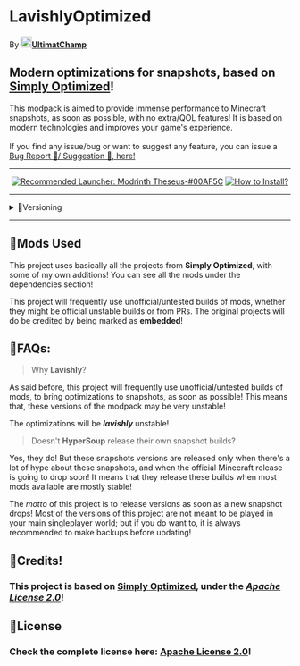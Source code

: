 <h1>LavishlyOptimized</h1>
By<b> <a href="https://modrinth.com/user/UltimatChamp"><img src="https://cdn-raw.modrinth.com/user/JRIVBRCT/4a1d0a6d70192b113d173d67a1a28b805a6a87ec.jpeg" width="20">UltimatChamp</b></a></center>

<br>

## Modern optimizations for snapshots, based on <b><a href="https://modrinth.com/modpack/sop">Simply Optimized</a></b>!

This modpack is aimed to provide immense performance to Minecraft snapshots, as soon as possible, with no extra/QOL features! It is based on modern technologies and improves your game's experience.<br><br>If you find any issue/bug or want to suggest any feature, you can issue a <a href="https://github.com/UltimatChamp/lavishly-optimized/issues">Bug Report 🐞/ Suggestion 🤝, here!</a>

<hr>

<center>

[<img alt="Recommended Launcher: Modrinth Theseus-#00AF5C" src="https://img.shields.io/badge/Recommended%20Launcher-Modrinth%20Theseus-%2300AF5C?style=for-the-badge&logo=modrinth&link=https%3A%2F%2Fmodrinth.com%2Fapp">](https://modrinth.com/app) [<img alt="How to Install?" src="https://img.shields.io/badge/📥-HOW%20TO%20INSTALL-blue?style=for-the-badge">](https://github.com/UltimatChamp/lavishly-optimized/wiki/Installation)

</center>

<hr>

<details id="versioning">
<summary>🧪Versioning</summary>
  
This project uses **semantic versioning**.

**Format:** <center>`X`.`Y`.`Z`+`<loader>`.`<mc-version>`</center>

**Definitions:**
(a) _Project Version_

1. **`X`:** MAJOR version _<small>(Not likely to change; for a long time!)</small>_
2. **`Y`:** MINOR version _<small>(Will change frequently; For new MC versions/Big updates)</small>_
3. **`Y`:** PATCH version _<small>(Will change very frequently; Small changes/Mod updates/...)</small>_

(b) _Build Metadata_

1. **`<loader>`:** **Value(s):** `fabric` [Don't have any plans for `quilt`, `neo` or `forge`, currently]
2. **`<mc-version>`:** **Examples:** `23w14a`, `23w04a`, `24w03b` and so on...
   
</details>

<hr>

## 🎲Mods Used

This project uses basically all the projects from **Simply Optimized**, with some of my own additions! You can see all the mods under the dependencies section!

This project will frequently use unofficial/untested builds of mods, whether they might be official unstable builds or from PRs. The original projects will do be credited by being marked as **embedded**!

## 🤔FAQs:

> Why **Lavishly**?

As said before, this project will frequently use unofficial/untested builds of mods, to bring optimizations to snapshots, as soon as possible! This means that, these versions of the modpack may be very unstable! 

The optimizations will be ***lavishly*** unstable!

> Doesn't **HyperSoup** release their own snapshot builds?

Yes, they do! But these snapshots versions are released only when there's a lot of hype about these snapshots, and when the official Minecraft release is going to drop soon! It means that they release these builds when most mods available are mostly stable!

The _motto_ of this project is to release versions as soon as a new snapshot drops! Most of the versions of this project are not meant to be played in your main singleplayer world; but if you do want to, it is always recommended to make backups before updating!

## 💎Credits!

<h3>This project is based on <b><a href="https://modrinth.com/modpack/sop">Simply Optimized</a></b>, under the <i><a href="https://www.apache.org/licenses/LICENSE-2.0.txt">Apache License 2.0</a></i>!</h3>

## 📜License
<h3>Check the complete license here: <a href="https://raw.githubusercontent.com/UltimatChamp/lavishly-optimized/main/LICENSE"><b>Apache License 2.0</b></a>!</h3>
